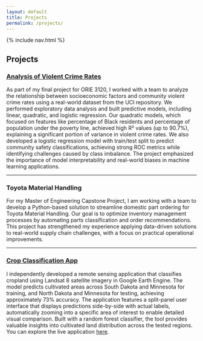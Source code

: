 ```yaml
---
layout: default
title: Projects
permalink: /projects/
---
```


{% include nav.html %}

## Projects

### [Analysis of Violent Crime Rates](https://github.com/ag843/Violent-Crime-Rates-Analysis/blob/main/Analysis%20of%20Community%20Violent%20Crime%20Rates.pdf)

As part of my final project for ORIE 3120, I worked with a team to analyze the relationship between socioeconomic factors and community violent crime rates using a real-world dataset from the UCI repository. We performed exploratory data analysis and built predictive models, including linear, quadratic, and logistic regression. Our quadratic models, which focused on features like percentage of Black residents and percentage of population under the poverty line, achieved high R² values (up to 90.7%), explaining a significant portion of variance in violent crime rates. We also developed a logistic regression model with train/test split to predict community safety classifications, achieving strong ROC metrics while identifying challenges caused by class imbalance. The project emphasized the importance of model interpretability and real-world biases in machine learning applications.

---
### Toyota Material Handling

For my Master of Engineering Capstone Project, I am working with a team to develop a Python-based solution to streamline domestic part ordering for Toyota Material Handling. Our goal is to optimize inventory management processes by automating parts classification and order recommendations. This project has strengthened my experience applying data-driven solutions to real-world supply chain challenges, with a focus on practical operational improvements.

---
### [Crop Classification App](https://ee-ashnagupta.projects.earthengine.app/view/cultivate-land-prediction)

I independently developed a remote sensing application that classifies cropland using Landsat 8 satellite imagery in Google Earth Engine. The model predicts cultivated areas across South Dakota and Minnesota for training, and North Dakota and Minnesota for testing, achieving approximately 73% accuracy. The application features a split-panel user interface that displays predictions side-by-side with actual labels, automatically zooming into a specific area of interest to enable detailed visual comparison. Built with a random forest classifier, the tool provides valuable insights into cultivated land distribution across the tested regions. You can explore the live application [here](https://ee-ashnagupta.projects.earthengine.app/view/cultivate-land-prediction).
